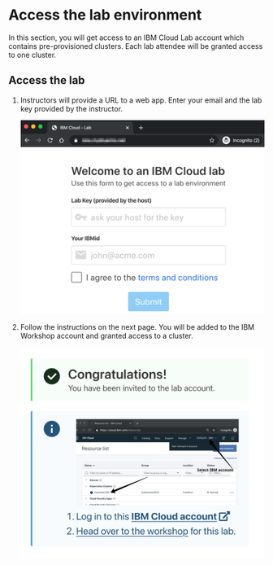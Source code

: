 # Access the lab environment

In this section, you will get access to an IBM Cloud Lab account which contains pre-provisioned clusters. Each lab attendee will be granted access to one cluster.

## Access the lab

1. Instructors will provide a URL to a web app. Enter your email and the lab key provided by the instructor.

    ![Get clusters app](../assets/get-clusters.png)

2. Follow the instructions on the next page. You will be added to the IBM Workshop account and granted access to a cluster.

    ![Instructions to access cluster](../assets/access-clusters2.png)

